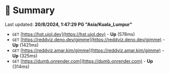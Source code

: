 # 📖 Summary
Last updated: **20/8/2024, 1:47:29 PG "Asia/Kuala_Lumpur"**

- `GET` [https://hst.ujol.dev](https://hst.ujol.dev) - **Up** (578ms)
- `GET` [https://reddviz.deno.dev/gimme](https://reddviz.deno.dev/gimme) - **Up** (1421ms)
- `GET` [https://reddviz.amar.kim/gimme](https://reddviz.amar.kim/gimme) - **Up** (325ms)
- `GET` [https://dumb.onrender.com](https://dumb.onrender.com) - **Up** (314ms)
